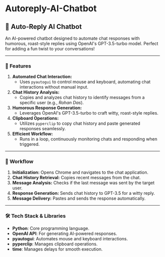 # Autoreply-AI-Chatbot


## 🤖 **Auto-Reply AI Chatbot**  
An AI-powered chatbot designed to automate chat responses with humorous, roast-style replies using OpenAI's GPT-3.5-turbo model. Perfect for adding a fun twist to your conversations!

---

### 🚀 **Features**  
1. **Automated Chat Interaction:**  
   - Uses `pyautogui` to control mouse and keyboard, automating chat interactions without manual input.  
2. **Chat History Analysis:**  
   - Copies and analyzes chat history to identify messages from a specific user (e.g., *Rohan Das*).  
3. **Humorous Response Generation:**  
   - Leverages OpenAI's GPT-3.5-turbo to craft witty, roast-style replies.  
4. **Clipboard Operations:**  
   - Utilizes `pyperclip` to copy chat history and paste generated responses seamlessly.  
5. **Efficient Workflow:**  
   - Runs in a loop, continuously monitoring chats and responding when triggered.  

---

### 🔄 **Workflow**  
1. **Initialization:** Opens Chrome and navigates to the chat application.  
2. **Chat History Retrieval:** Copies recent messages from the chat.  
3. **Message Analysis:** Checks if the last message was sent by the target user.  
4. **Response Generation:** Sends chat history to GPT-3.5 for a witty reply.  
5. **Message Delivery:** Pastes and sends the response automatically.  

---

### 🛠️ **Tech Stack & Libraries**  
- **Python**: Core programming language.  
- **OpenAI API**: For generating AI-powered responses.  
- **pyautogui**: Automates mouse and keyboard interactions.  
- **pyperclip**: Manages clipboard operations.  
- **time**: Manages delays for smooth execution.  

